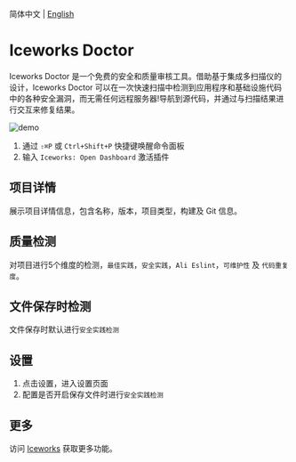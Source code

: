 简体中文 | [English](https://github.com/ice-lab/iceworks/blob/master/extensions/iceworks-doctor/README.md)

# Iceworks Doctor

Iceworks Doctor 是一个免费的安全和质量审核工具。借助基于集成多扫描仪的设计，Iceworks Doctor 可以在一次快速扫描中检测到应用程序和基础设施代码中的各种安全漏洞，而无需任何远程服务器!导航到源代码，并通过与扫描结果进行交互来修复结果。

![demo](https://img.alicdn.com/tfs/TB1XB6_UpY7gK0jSZKzXXaikpXa-1200-724.gif)

1. 通过 `⇧⌘P` 或 `Ctrl+Shift+P` 快捷键唤醒命令面板
2. 输入 `Iceworks: Open Dashboard` 激活插件

## 项目详情

展示项目详情信息，包含名称，版本，项目类型，构建及 Git 信息。

## 质量检测

对项目进行5个维度的检测，`最佳实践`，`安全实践`，`Ali Eslint`，`可维护性` 及 `代码重复度`。

## 文件保存时检测

文件保存时默认进行`安全实践检测`

## 设置

1. 点击设置，进入设置页面
2. 配置是否开启保存文件时进行`安全实践检测` 

## 更多

访问 [Iceworks](https://marketplace.visualstudio.com/items?itemName=iceworks-team.iceworks) 获取更多功能。

